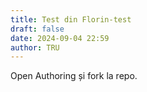 ```yaml
---
title: Test din Florin-test
draft: false
date: 2024-09-04 22:59
author: TRU
---
```

Open Authoring și fork la repo.
